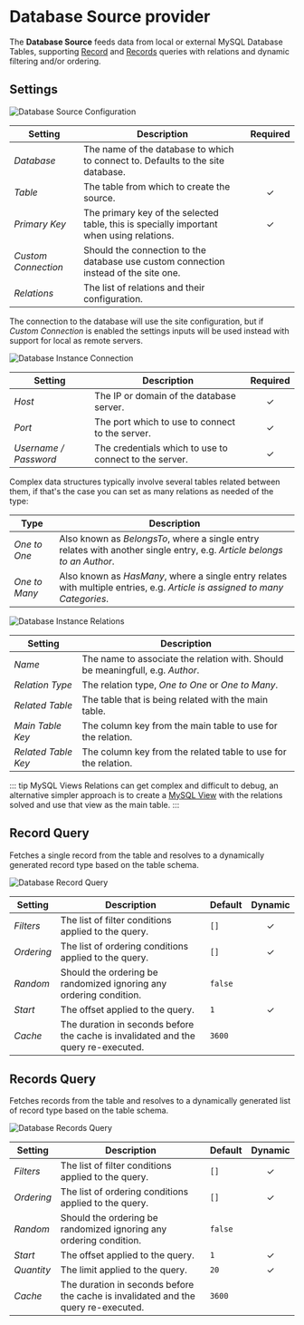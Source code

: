 # Database Source provider

<div class="tm-resource-icon">
    <!--@include: ../assets/provider-database.svg-->
</div>

The **Database Source** feeds data from local or external MySQL Database Tables, supporting [Record](#record-query) and [Records](#records-query) queries with relations and dynamic filtering and/or ordering.

## Settings

<!--@include: ./_partials/common-provider-settings.md-->

![Database Source Configuration](./assets/db-config.webp)

| Setting | Description | Required |
| --- | --- | :---: |
| *Database* | The name of the database to which to connect to. Defaults to the site database. |
| *Table* | The table from which to create the source. | &#x2713; |
| *Primary Key* | The primary key of the selected table, this is specially important when using relations. | &#x2713; |
| *Custom Connection* | Should the connection to the database use custom connection instead of the site one. |
| *Relations* | The list of relations and their configuration. |

The connection to the database will use the site configuration, but if _Custom Connection_ is enabled the settings inputs will be used instead with support for local as remote servers.

![Database Instance Connection](./assets/db-config-connection.webp)

| Setting | Description | Required |
| --- | --- | :---: |
| *Host* | The IP or domain of the database server. | &#x2713; |
| *Port* | The port which to use to connect to the server. | &#x2713; |
| *Username / Password* | The credentials which to use to connect to the server. | &#x2713; |

Complex data structures typically involve several tables related between them, if that's the case you can set as many relations as needed of the type:

| Type | Description |
| --- | --- |
| *One to One* | Also known as _BelongsTo_, where a single entry relates with another single entry, e.g. _Article belongs to an Author_. |
| *One to Many* | Also known as _HasMany_, where a single entry relates with multiple entries, e.g. _Article is assigned to many Categories_. |

![Database Instance Relations](./assets/db-config-relations.webp)

| Setting | Description |
| --- | --- |
| *Name* | The name to associate the relation with. Should be meaningfull, e.g. _Author_. |
| *Relation Type* | The relation type, _One to One_ or _One to Many_. |
| *Related Table* | The table that is being related with the main table. |
| *Main Table Key* | The column key from the main table to use for the relation. |
| *Related Table Key* | The column key from the related table to use for the relation. |

::: tip MySQL Views
Relations can get complex and difficult to debug, an alternative simpler approach is to create a [MySQL View](https://dev.mysql.com/doc/refman/8.0/en/view-syntax.html) with the relations solved and use that view as the main table.
:::

## Record Query

Fetches a single record from the table and resolves to a dynamically generated record type based on the table schema.

![Database Record Query](./assets/db-query-record.webp)

| Setting | Description | Default | Dynamic |
| --- | --- | --- | :---: |
| *Filters* | The list of filter conditions applied to the query. | `[]` | &#x2713; |
| *Ordering* | The list of ordering conditions applied to the query. | `[]` | &#x2713; |
| *Random* | Should the ordering be randomized ignoring any ordering condition. | `false` |
| *Start* | The offset applied to the query. | `1` | &#x2713; |
| *Cache* | The duration in seconds before the cache is invalidated and the query re-executed. | `3600` |

## Records Query

Fetches records from the table and resolves to a dynamically generated list of record type based on the table schema.

![Database Records Query](./assets/db-query-records.webp)

| Setting | Description | Default | Dynamic |
| --- | --- | --- | :---: |
| *Filters* | The list of filter conditions applied to the query. | `[]` | &#x2713; |
| *Ordering* | The list of ordering conditions applied to the query. | `[]` | &#x2713; |
| *Random* | Should the ordering be randomized ignoring any ordering condition. | `false` |
| *Start* | The offset applied to the query. | `1` | &#x2713; |
| *Quantity* | The limit applied to the query. | `20` | &#x2713; |
| *Cache* | The duration in seconds before the cache is invalidated and the query re-executed. | `3600` |
